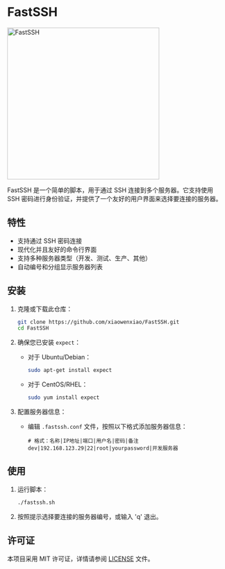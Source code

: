 # FastSSH

<img src="https://bucket.ryanfight.org/images/file-20241225170249607.png" width="350" alt="FastSSH">

FastSSH 是一个简单的脚本，用于通过 SSH 连接到多个服务器。它支持使用 SSH 密码进行身份验证，并提供了一个友好的用户界面来选择要连接的服务器。

## 特性

- 支持通过 SSH 密码连接
- 现代化并且友好的命令行界面
- 支持多种服务器类型（开发、测试、生产、其他）
- 自动编号和分组显示服务器列表

## 安装

1. 克隆或下载此仓库：

   ```bash
   git clone https://github.com/xiaowenxiao/FastSSH.git
   cd FastSSH
   ```

2. 确保您已安装 `expect`：

   - 对于 Ubuntu/Debian：
     ```bash
     sudo apt-get install expect
     ```
   - 对于 CentOS/RHEL：
     ```bash
     sudo yum install expect
     ```

3. 配置服务器信息：
   - 编辑 `.fastssh.conf` 文件，按照以下格式添加服务器信息：
     ```
     # 格式：名称|IP地址|端口|用户名|密码|备注
     dev|192.168.123.29|22|root|yourpassword|开发服务器
     ```

## 使用

1. 运行脚本：

   ```bash
   ./fastssh.sh
   ```

2. 按照提示选择要连接的服务器编号，或输入 'q' 退出。

## 许可证

本项目采用 MIT 许可证，详情请参阅 [LICENSE](LICENSE.md) 文件。

